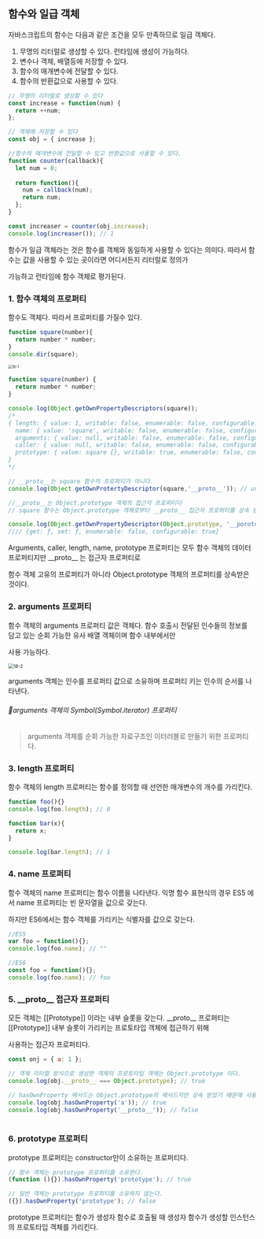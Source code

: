 ## 함수와 일급 객체



자바스크립트의 함수는 다음과 같은 조건을 모두 만족하므로 일급 객체다.

1. 무명의 리터럴로 생성할 수 있다. 런타임에 생성이 가능하다.
2. 변수나 객체, 배열등에 저장할 수 있다.
3. 함수의 매개변수에 전달할 수 있다.
4. 함수의 반환값으로 사용할 수 있다.

```javascript
// 무명의 리터럴로 생성할 수 있다
const increase = function(num) {
  return ++num;
};

// 객체에 저장할 수 있다
const obj = { increase };

//함수의 매개변수에 전달할 수 있고 반환값으로 사용할 수 있다.
function counter(callback){
  let num = 0;
  
  return function(){
    num = callback(num);
    return num;
  };
}

const increaser = counter(obj.increase);
console.log(increaser()); // 1
```

함수가 일급 객체라는 것은 함수를 객체와 동일하게 사용할 수 있다는 의미다. 따라서 함수는 값을 사용할 수 있는 곳이라면 어디서든지 리터럴로 정의가

가능하고 런타임에 함수 객체로 평가된다.



### 1. 함수 객체의 프로퍼티

함수도 객체다. 따라서 프로퍼티를 가질수 있다.

```javascript
function square(number){
  return number * number;
}
console.dir(square);
```

<img src="https://poiemaweb.com/assets/fs-images/18-1.png" alt="18-1" style="zoom:50%;" />



```javascript
function square(number) {
  return number * number;
}

console.log(Object.getOwnPropertyDescriptors(square));
/* 
{ length: { value: 1, writable: false, enumerable: false, configurable: true},
  name: { value: 'square', writable: false, enumerable: false, configurable: true},
  arguments: { value: null, writable: false, enumerable: false, configurable: false},
  caller: { value: null, writable: false, enumerable: false, configurable: false},
  prototype: { value: square {}, writable: true, enumerable: false, configurable: false}
}
*/

// __proto__는 square 함수의 프로퍼티가 아니다.
console.log(Object.getOwnProtertyDescriptor(square,'__proto__')); // undefined

//__proto__는 Object.prototype 객체의 접근자 프로퍼티다 
// square 함수는 Object.prototype 객체로부터 __proto__ 접근자 프로퍼티를 상속 받는다.

console.log(Object.getOwnPropertyDescriptor(Object.prototype, '__poroto__'));
//// {get: ƒ, set: ƒ, enumerable: false, configurable: true}

```

Arguments, caller, length, name, prototype 프로퍼티는 모두 함수 객체의 데이터 프로퍼티지만 \_\_proto\_\_ 는 접근자 프로퍼티로 

함수 객체 고유의 프로퍼티가 아니라 Object.prototype 객체의 프로퍼티를 상속받은 것이다.



### 2. arguments 프로퍼티

함수 객체의 arguments 프로퍼티 값은 객체다. 함수 호출시 전달된 인수들의 정보를 담고 있는 순회 가능한 유사 배열 객체이며 함수 내부에서만

사용 가능하다.

<img src="https://poiemaweb.com/assets/fs-images/18-2.png" alt="18-2" style="zoom: 67%;" />

arguments 객체는 인수를 프로퍼티 값으로 소유하며 프로퍼티 키는 인수의 순서를 나타낸다.

###### 📌arguments 객체의 Symbol(Symbol.iterator) 프로퍼티

> arguments 객체를 순회 가능한 자료구조인 이터러블로 만들기 위한 프로퍼티다.



### 3. length 프로퍼티

함수 객체의 length 프로퍼티는 함수를 정의할 때 선언한 매개변수의 개수를 가리킨다.

```javascript
function foo(){}
console.log(foo.length); // 0

function bar(x){
  return x;
}

console.log(bar.length); // 1
```



### 4. name 프로퍼티

함수 객체의 name 프로퍼티는 함수 이름을 나타낸다. 익명 함수 표현식의 경우 ES5 에서 name 프로퍼티는 빈 문자열을 값으로 갖는다.

하지만 ES6에서는 함수 객체를 가리키는 식별자를 값으로 갖는다.

```javascript
//ES5
var foo = function(){};
console.log(foo.name); // ""

//ES6
const foo = function(){};
console.log(foo.name); // foo
```



### 5. \_\_proto\_\_ 접근자 프로퍼티

모든 객체는 [[Prototype]] 이라는 내부 슬롯을 갖는다. \_\_proto\_\_ 프로퍼티는 [[Prototype]] 내부 슬롯이 가리키는 프로토타입 객체에 접근하기 위해

사용하는 접근자 프로퍼티다.

```javascript
const onj = { a: 1 };

// 객체 리터럴 방식으로 생성한 객체의 프로토타입 객체는 Object.prototype 이다.
console.log(obj.__proto__ === Object.prototype); // true

// hasOwnProperty 메서드는 Object.prototype의 메서드지만 상속 받았기 때문에 사용할수 있다.
console.log(obj.hasOwnProperty('a')); // true
console.log(obj.hasOwnProperty('__proto__')); // false
  
```



### 6. prototype 프로퍼티

prototype 프로퍼티는 constructor만이 소유하는 프로퍼티다.

```javascript
// 함수 객체는 prototype 프로퍼티를 소유한다.
(function (){}).hasOwnProperty('prototype'); // true

// 일반 객체는 prototype 프로퍼티를 소유하지 않는다.
({}).hasOwnProperty('prototype'); // false
```

prototype 프로퍼티는 함수가 생성자 함수로 호출될 때 생성자 함수가 생성할 인스턴스의 프로토타입 객체를 가리킨다.